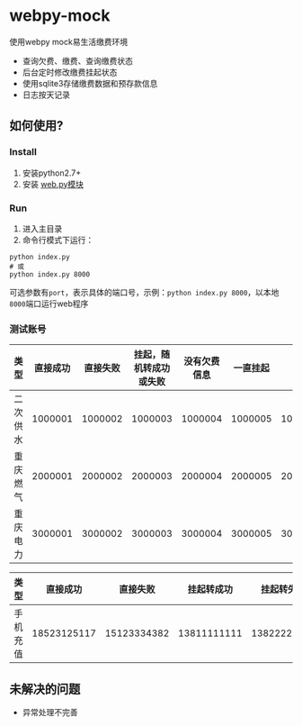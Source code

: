 webpy-mock
==========

使用webpy mock易生活缴费环境

- 查询欠费、缴费、查询缴费状态
- 后台定时修改缴费挂起状态
- 使用sqlite3存储缴费数据和预存款信息
- 日志按天记录

## **如何使用?**

### **Install**
1. 安装python2.7+
2. 安装 [web.py模块](http://webpy.org/static/web.py-0.37.tar.gz)

### **Run**
1. 进入主目录
2. 命令行模式下运行：
```shell
python index.py
# 或
python index.py 8000
```
可选参数有`port`，表示具体的端口号，示例：`python index.py 8000`，以本地`8000`端口运行web程序

### **测试账号**
| 类型    | 直接成功   | 直接失败   | 挂起，随机转成功或失败   | 没有欠费信息   | 一直挂起   | 异常   |
| -------| :------:  | :------:  | :------:  | :------:  | :------:  | :------:  |
| 二次供水 | 1000001  | 1000002  | 1000003  | 1000004  | 1000005  | 1000006   |
| 重庆燃气 | 2000001  | 2000002  | 2000003  | 2000004  | 2000005  | 2000006   |
| 重庆电力 | 3000001  | 3000002  | 3000003  | 3000004  | 3000005  | 3000006   |

| 类型    | 直接成功   | 直接失败   | 挂起转成功   | 挂起转失败   | 一直挂起   |
| -------| :------:  | :------:  | :------:  | :------:  | :------:  |
| 手机充值 | 18523125117 | 15123334382 | 13811111111 | 13822222222 | 13833333333 |

## **未解决的问题**
+ 异常处理不完善
